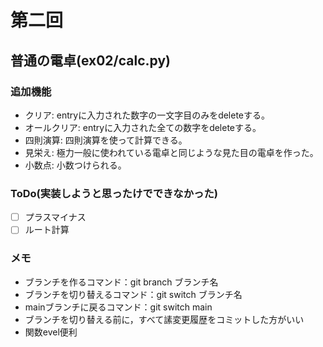 # 第二回
## 普通の電卓(ex02/calc.py)
### 追加機能
- クリア: entryに入力された数字の一文字目のみをdeleteする。
- オールクリア: entryに入力された全ての数字をdeleteする。
- 四則演算: 四則演算を使って計算できる。
- 見栄え: 極力一般に使われている電卓と同じような見た目の電卓を作った。
- 小数点: 小数つけられる。

### ToDo(実装しようと思ったけでできなかった)
- [ ] プラスマイナス
- [ ] ルート計算

### メモ
- ブランチを作るコマンド：git branch ブランチ名
- ブランチを切り替えるコマンド：git switch ブランチ名
- mainブランチに戻るコマンド：git switch main
- ブランチを切り替える前に，すべて䛾変更履歴をコミットした方がいい
- 関数evel便利